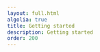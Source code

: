```yaml
---
layout: full.html
algolia: true
title: Getting started
description: Getting started
order: 200
---
```

